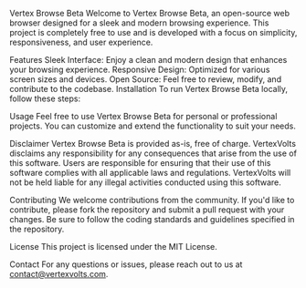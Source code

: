 Vertex Browse Beta
Welcome to Vertex Browse Beta, an open-source web browser designed for a sleek and modern browsing experience. This project is completely free to use and is developed with a focus on simplicity, responsiveness, and user experience.

Features
Sleek Interface: Enjoy a clean and modern design that enhances your browsing experience.
Responsive Design: Optimized for various screen sizes and devices.
Open Source: Feel free to review, modify, and contribute to the codebase.
Installation
To run Vertex Browse Beta locally, follow these steps:

Usage
Feel free to use Vertex Browse Beta for personal or professional projects. You can customize and extend the functionality to suit your needs.

Disclaimer
Vertex Browse Beta is provided as-is, free of charge. VertexVolts disclaims any responsibility for any consequences that arise from the use of this software. Users are responsible for ensuring that their use of this software complies with all applicable laws and regulations. VertexVolts will not be held liable for any illegal activities conducted using this software.

Contributing
We welcome contributions from the community. If you'd like to contribute, please fork the repository and submit a pull request with your changes. Be sure to follow the coding standards and guidelines specified in the repository.

License
This project is licensed under the MIT License.

Contact
For any questions or issues, please reach out to us at contact@vertexvolts.com.
